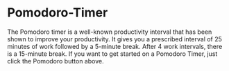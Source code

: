 # Pomodoro-Timer
The Pomodoro timer is a well-known productivity interval that has been shown to improve your productivity. It gives you a prescribed interval of 25 minutes of work followed by a 5-minute break. After 4 work intervals, there is a 15-minute break. If you want to get started on a Pomodoro Timer, just click the Pomodoro button above.

